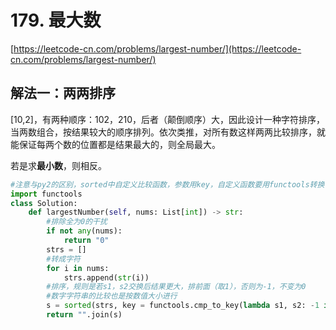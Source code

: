 # 179. 最大数

[https://leetcode-cn.com/problems/largest-number/](https://leetcode-cn.com/problems/largest-number/)

## 解法一：两两排序

\[10,2\]，有两种顺序：102，210，后者（颠倒顺序）大，因此设计一种字符排序，当两数组合，按结果较大的顺序排列。依次类推，对所有数这样两两比较排序，就能保证每两个数的位置都是结果最大的，则全局最大。

若是求**最小数**，则相反。

```python
#注意与py2的区别，sorted中自定义比较函数，参数用key，自定义函数要用functools转换
import functools  
class Solution:
    def largestNumber(self, nums: List[int]) -> str:
        #排除全为0的干扰
        if not any(nums):
            return "0"
        strs = []
        #转成字符
        for i in nums:
            strs.append(str(i))
        #排序，规则是若s1，s2交换后结果更大，排前面（取1），否则为-1，不变为0
        #数字字符串的比较也是按数值大小进行
        s = sorted(strs, key = functools.cmp_to_key(lambda s1, s2: -1 if s1+s2 > s2+s1 else(1 if s1+s2 < s2+s1 else 0)))
        return "".join(s)
```

